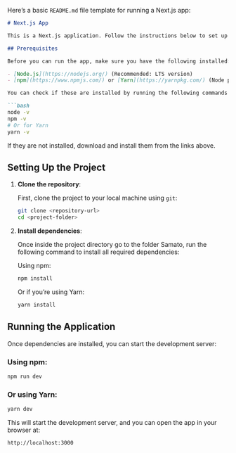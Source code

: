 Here’s a basic `README.md` file template for running a Next.js app:

```markdown
# Next.js App

This is a Next.js application. Follow the instructions below to set up and run the project on your local machine.

## Prerequisites

Before you can run the app, make sure you have the following installed:

- [Node.js](https://nodejs.org/) (Recommended: LTS version)
- [npm](https://www.npmjs.com/) or [Yarn](https://yarnpkg.com/) (Node package manager)

You can check if these are installed by running the following commands in your terminal:

```bash
node -v
npm -v
# Or for Yarn
yarn -v
```

If they are not installed, download and install them from the links above.

## Setting Up the Project

1. **Clone the repository**:

   First, clone the project to your local machine using `git`:

   ```bash
   git clone <repository-url>
   cd <project-folder>
   ```

2. **Install dependencies**:

   Once inside the project directory go to the folder Samato, run the following command to install all required dependencies:

   Using npm:

   ```bash
   npm install
   ```

   Or if you’re using Yarn:

   ```bash
   yarn install
   ```

## Running the Application

Once dependencies are installed, you can start the development server:

### Using npm:

```bash
npm run dev
```

### Or using Yarn:

```bash
yarn dev
```

This will start the development server, and you can open the app in your browser at:

```
http://localhost:3000
```

